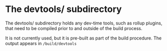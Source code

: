 # The devtools/ subdirectory

The devtools/ subdirectory holds any dev-time tools, such as rollup plugins, that need to be compiled prior to and outside of the build process.

It is not currently used, but it is pre-built as part of the build procedure. The output appears in ``/build/devtools``
